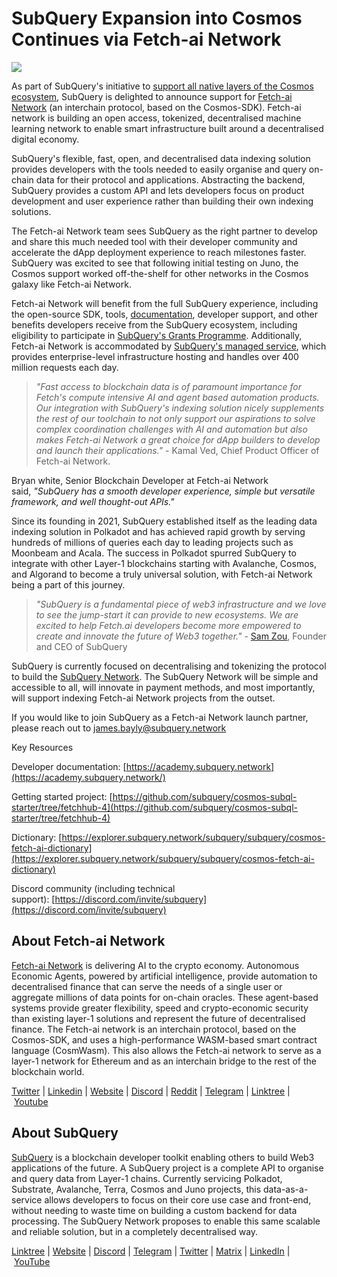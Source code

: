 # SubQuery Expansion into Cosmos Continues via Fetch-ai Network

![](https://miro.medium.com/max/1400/0*ODn0oc5qxG2YLo3C)

As part of SubQuery's initiative to [support all native layers of the Cosmos ecosystem](./20220609-juno-cosmos.md), SubQuery is delighted to announce support for [Fetch-ai Network](https://fetch-ai.network/) (an interchain protocol, based on the Cosmos-SDK). Fetch-ai network is building an open access, tokenized, decentralised machine learning network to enable smart infrastructure built around a decentralised digital economy.

SubQuery's flexible, fast, open, and decentralised data indexing solution provides developers with the tools needed to easily organise and query on-chain data for their protocol and applications. Abstracting the backend, SubQuery provides a custom API and lets developers focus on product development and user experience rather than building their own indexing solutions.

The Fetch-ai Network team sees SubQuery as the right partner to develop and share this much needed tool with their developer community and accelerate the dApp deployment experience to reach milestones faster. SubQuery was excited to see that following initial testing on Juno, the Cosmos support worked off-the-shelf for other networks in the Cosmos galaxy like Fetch-ai Network.

Fetch-ai Network will benefit from the full SubQuery experience, including the open-source SDK, tools, [documentation](https://academy.subquery.network/quickstart/quickstart_chains/cosmos.html), developer support, and other benefits developers receive from the SubQuery ecosystem, including eligibility to participate in [SubQuery's Grants Programme](https://subquery.network/grants). Additionally, Fetch-ai Network is accommodated by [SubQuery's managed service](https://managedservice.subquery.networks), which provides enterprise-level infrastructure hosting and handles over 400 million requests each day.

> *"Fast access to blockchain data is of paramount importance for Fetch's compute intensive AI and agent based automation products. Our integration with SubQuery's indexing solution nicely supplements the rest of our toolchain to not only support our aspirations to solve complex coordination challenges with AI and automation but also makes Fetch-ai Network a great choice for dApp builders to develop and launch their applications."* - Kamal Ved, Chief Product Officer of Fetch-ai Network.

Bryan white, Senior Blockchain Developer at Fetch-ai Network said, *"SubQuery has a smooth developer experience, simple but versatile framework, and well thought-out APIs."*

Since its founding in 2021, SubQuery established itself as the leading data indexing solution in Polkadot and has achieved rapid growth by serving hundreds of millions of queries each day to leading projects such as Moonbeam and Acala. The success in Polkadot spurred SubQuery to integrate with other Layer-1 blockchains starting with Avalanche, Cosmos, and Algorand to become a truly universal solution, with Fetch-ai Network being a part of this journey.

> *"SubQuery is a fundamental piece of web3 infrastructure and we love to see the jump-start it can provide to new ecosystems. We are excited to help Fetch.ai developers become more empowered to create and innovate the future of Web3 together."* - [Sam Zou](https://twitter.com/zoujialiu), Founder and CEO of SubQuery

SubQuery is currently focused on decentralising and tokenizing the protocol to build the [SubQuery Network](https://subquery.network/network). The SubQuery Network will be simple and accessible to all, will innovate in payment methods, and most importantly, will support indexing Fetch-ai Network projects from the outset.

If you would like to join SubQuery as a Fetch-ai Network launch partner, please reach out to james.bayly@subquery.network

Key Resources

Developer documentation: [https://academy.subquery.network](https://academy.subquery.network/)

Getting started project: [https://github.com/subquery/cosmos-subql-starter/tree/fetchhub-4](https://github.com/subquery/cosmos-subql-starter/tree/fetchhub-4)

Dictionary: [https://explorer.subquery.network/subquery/subquery/cosmos-fetch-ai-dictionary](https://explorer.subquery.network/subquery/subquery/cosmos-fetch-ai-dictionary)

Discord community (including technical support): [https://discord.com/invite/subquery](https://discord.com/invite/subquery)

## About Fetch-ai Network

[Fetch-ai Network](https://fetch-ai.network/) is delivering AI to the crypto economy. Autonomous Economic Agents, powered by artificial intelligence, provide automation to decentralised finance that can serve the needs of a single user or aggregate millions of data points for on-chain oracles. These agent-based systems provide greater flexibility, speed and crypto-economic security than existing layer-1 solutions and represent the future of decentralised finance. The Fetch-ai network is an interchain protocol, based on the Cosmos-SDK, and uses a high-performance WASM-based smart contract language (CosmWasm). This also allows the Fetch-ai network to serve as a layer-1 network for Ethereum and as an interchain bridge to the rest of the blockchain world.

[Twitter](https://twitter.com/Fetch_ai) | [Linkedin](https://www.linkedin.com/company/fetch-ai-network/) | [Website](https://fetch-ai.network/) | [Discord](https://discord.com/invite/yypdAsRPYm) | [Reddit](https://reddit.com/r/fetchai_community) | [Telegram](https://t.me/fetch_ai) | [Linktree](https://linktr.ee/FetchAi) | [Youtube](https://www.youtube.com/channel/UCrEQK_X2Vm1kCtftlRoodXA/videos?app=desktop)

## About SubQuery

[SubQuery](https://subquery.network/) is a blockchain developer toolkit enabling others to build Web3 applications of the future. A SubQuery project is a complete API to organise and query data from Layer-1 chains. Currently servicing Polkadot, Substrate, Avalanche, Terra, Cosmos and Juno projects, this data-as-a-service allows developers to focus on their core use case and front-end, without needing to waste time on building a custom backend for data processing. The SubQuery Network proposes to enable this same scalable and reliable solution, but in a completely decentralised way.

​​[Linktree](https://linktr.ee/subquerynetwork) | [Website](https://subquery.network/) | [Discord](https://discord.com/invite/78zg8aBSMG) | [Telegram](https://t.me/subquerynetwork) | [Twitter](https://twitter.com/subquerynetwork) | [Matrix](https://matrix.to/#/#subquery:matrix.org) | [LinkedIn](https://www.linkedin.com/company/subquery) | [YouTube](https://www.youtube.com/channel/UCi1a6NUUjegcLHDFLr7CqLw)
